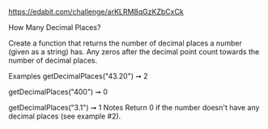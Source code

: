 https://edabit.com/challenge/arKLRM8qGzKZbCxCk

How Many Decimal Places?

Create a function that returns the number of decimal places a number (given as a string) has. Any zeros after the decimal point count towards the number of decimal places.

Examples
getDecimalPlaces("43.20") ➞ 2

getDecimalPlaces("400") ➞ 0

getDecimalPlaces("3.1") ➞ 1
Notes
Return 0 if the number doesn't have any decimal places (see example #2).